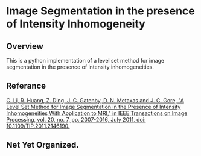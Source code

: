 # Image Segmentation in the presence of Intensity Inhomogeneity

## Overview
This is a python implementation of a level set method for image segmentation in the presence of intensity inhomogeneities.

## Referance
[C. Li, R. Huang, Z. Ding, J. C. Gatenby, D. N. Metaxas and J. C. Gore, "A Level Set Method for Image Segmentation in the Presence of Intensity Inhomogeneities With Application to MRI," in IEEE Transactions on Image Processing, vol. 20, no. 7, pp. 2007-2016, July 2011, doi: 10.1109/TIP.2011.2146190.](<doi: 10.1109/TIP.2011.2146190>)

## Net Yet Organized.
